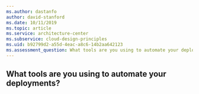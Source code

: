 ```yaml
---
ms.author: dastanfo
author: david-stanford
ms.date: 10/11/2019
ms.topic: article
ms.service: architecture-center
ms.subservice: cloud-design-principles
ms.uid: b92799d2-a55d-4eac-a8c6-14b2aa642123
ms.assessment_question: What tools are you using to automate your deployments?
---
```

## What tools are you using to automate your deployments?



